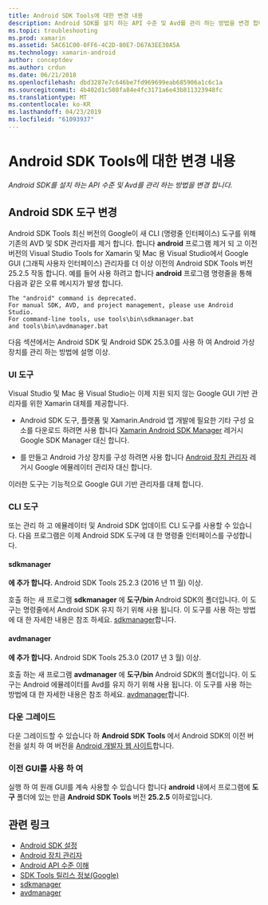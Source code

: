 ```yaml
---
title: Android SDK Tools에 대한 변경 내용
description: Android SDK를 설치 하는 API 수준 및 Avd를 관리 하는 방법을 변경 합니다.
ms.topic: troubleshooting
ms.prod: xamarin
ms.assetid: 5AC61C00-0FF6-4C2D-80E7-D67A3EE30A5A
ms.technology: xamarin-android
author: conceptdev
ms.author: crdun
ms.date: 06/21/2018
ms.openlocfilehash: dbd3287e7c646be7fd969699eab685906a1c6c1a
ms.sourcegitcommit: 4b402d1c508fa84e4fc3171a6e43b811323948fc
ms.translationtype: MT
ms.contentlocale: ko-KR
ms.lasthandoff: 04/23/2019
ms.locfileid: "61093937"
---
```

# <a name="changes-to-the-android-sdk-tooling"></a>Android SDK Tools에 대한 변경 내용

_Android SDK를 설치 하는 API 수준 및 Avd를 관리 하는 방법을 변경 합니다._

## <a name="changes-to-android-sdk-tooling"></a>Android SDK 도구 변경

Android SDK Tools 최신 버전의 Google이 새 CLI (명령줄 인터페이스) 도구를 위해 기존의 AVD 및 SDK 관리자를 제거 합니다. 합니다 **android** 프로그램 제거 되 고 이전 버전의 Visual Studio Tools for Xamarin 및 Mac 용 Visual Studio에서 Google GUI (그래픽 사용자 인터페이스) 관리자를 더 이상 이전의 Android SDK Tools 버전 25.2.5 작동 합니다. 예를 들어 사용 하려고 합니다 **android** 프로그램 명령줄을 통해 다음과 같은 오류 메시지가 발생 합니다.

```shell
The "android" command is deprecated.
For manual SDK, AVD, and project management, please use Android Studio.
For command-line tools, use tools\bin\sdkmanager.bat
and tools\bin\avdmanager.bat
```

다음 섹션에서는 Android SDK 및 Android SDK 25.3.0를 사용 하 여 Android 가상 장치를 관리 하는 방법에 설명 이상.

### <a name="ui-tools"></a>UI 도구

Visual Studio 및 Mac 용 Visual Studio는 이제 지원 되지 않는 Google GUI 기반 관리자를 위한 Xamarin 대체를 제공합니다.

-   Android SDK 도구, 플랫폼 및 Xamarin.Android 앱 개발에 필요한 기타 구성 요소를 다운로드 하려면 사용 합니다 [Xamarin Android SDK Manager](~/android/get-started/installation/android-sdk.md) 레거시 Google SDK Manager 대신 합니다.

-   를 만들고 Android 가상 장치를 구성 하려면 사용 합니다 [Android 장치 관리자](~/android/get-started/installation/android-emulator/device-manager.md) 레거시 Google 에뮬레이터 관리자 대신 합니다.

이러한 도구는 기능적으로 Google GUI 기반 관리자를 대체 합니다.

### <a name="cli-tools"></a>CLI 도구

또는 관리 하 고 에뮬레이터 및 Android SDK 업데이트 CLI 도구를 사용할 수 있습니다. 다음 프로그램은 이제 Android SDK 도구에 대 한 명령줄 인터페이스를 구성합니다.

#### <a name="sdkmanager"></a>sdkmanager

**에 추가 합니다.** Android SDK Tools 25.2.3 (2016 년 11 월) 이상.

호출 하는 새 프로그램 **sdkmanager** 에 **도구/bin** Android SDK의 폴더입니다. 이 도구는 명령줄에서 Android SDK 유지 하기 위해 사용 됩니다. 이 도구를 사용 하는 방법에 대 한 자세한 내용은 참조 하세요. [sdkmanager](https://developer.android.com/studio/command-line/sdkmanager.html)합니다.

#### <a name="avdmanager"></a>avdmanager

**에 추가 합니다.** Android SDK Tools 25.3.0 (2017 년 3 월) 이상.

호출 하는 새 프로그램 **avdmanager** 에 **도구/bin** Android SDK의 폴더입니다. 이 도구는 Android 에뮬레이터를 Avd를 유지 하기 위해 사용 됩니다. 이 도구를 사용 하는 방법에 대 한 자세한 내용은 참조 하세요. [avdmanager](https://developer.android.com/studio/command-line/avdmanager.html)합니다.

### <a name="downgrading"></a>다운 그레이드

다운 그레이드할 수 있습니다 하 **Android SDK Tools** 에서 Android SDK의 이전 버전을 설치 하 여 버전을 [Android 개발자 웹 사이트](https://developer.android.com/studio/index.html)합니다.

### <a name="using-the-old-gui"></a>이전 GUI를 사용 하 여

실행 하 여 원래 GUI를 계속 사용할 수 있습니다 합니다 **android** 내에서 프로그램에 **도구** 폴더에 있는 만큼 **Android SDK Tools** 버전 **25.2.5**  이하로입니다.


## <a name="related-links"></a>관련 링크

- [Android SDK 설정](~/android/get-started/installation/android-sdk.md)
- [Android 장치 관리자](~/android/get-started/installation/android-emulator/device-manager.md)
- [Android API 수준 이해](~/android/app-fundamentals/android-api-levels.md)
- [SDK Tools 릴리스 정보(Google)](https://developer.android.com/studio/releases/sdk-tools.html)
- [sdkmanager](https://developer.android.com/studio/command-line/sdkmanager.html)
- [avdmanager](https://developer.android.com/studio/command-line/avdmanager.html)
